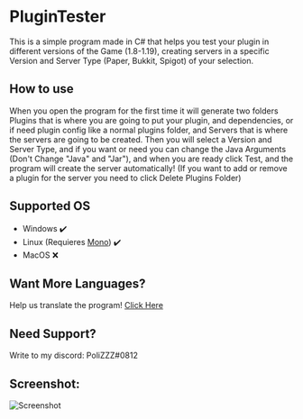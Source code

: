 # PluginTester
This is a simple program made in C# that helps you test your plugin in different versions of the Game (1.8-1.19), creating servers in a specific Version and Server Type (Paper, Bukkit, Spigot) of your selection.

## How to use
When you open the program for the first time it will generate two folders Plugins that is where you are going to put your plugin, and dependencies, or if need plugin config like a normal plugins folder, and Servers that is where the servers are going to be created. Then you will select a Version and Server Type, and if you want or need you can change the Java Arguments (Don't Change "Java" and "Jar"), and when you are ready click Test, and the program will create the server
automatically! (If you want to add or remove a plugin for the server you need to click Delete Plugins Folder)

## Supported OS
- Windows ✔️
- Linux  (Requieres [Mono]) ✔️
- MacOS ❌

## Want More Languages?
Help us translate the program! [Click Here]

## Need Support?
Write to my discord: PoliZZZ#0812

## Screenshot:
![Screenshot](https://i.imgur.com/CzN2CYl.png)

[Mono]: <https://www.mono-project.com/>
[Click Here]: <https://crowdin.com/project/plugin-tester/invite?h=21f415990a610f3f4665d32275ec62c11646597>

